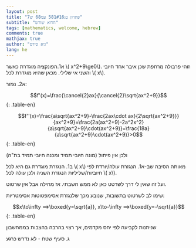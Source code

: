 ```yaml
---
layout: post
title: "פתרון בג581#16 עמ68 ש7"
subtitle: "חדוא שורש"
tags: [mathematics, welcome, hebrew]
comments: true
mathjax: true
author: "גיא סידס"
lang: he
---
```


א1.הפונקציה מוגדרת כאשר \\( x^2+9\ge0\\). זוהי פרבולה מרחפת שכן איבר אחד חיובי והשני אי שלילי. מכאן שהיא מוגדרת לכל \\( x\\).

א2. נגזור:

$$f'(x)=\frac{\cancel{2}ax}{\cancel{2}\sqrt{ax^2+9}}$$
{: .table-en}

$$f''(x)=\frac{a\sqrt{ax^2+9}-\frac{2ax\cdot ax}{2\sqrt{ax^2+9}}}{ax^2+9}=\frac{2a(ax^2+9)-2a^2x^2}{a\sqrt{ax^2+9}\cdot(ax^2+9)}=\frac{18a}{a\sqrt{ax^2+9}\cdot(ax^2+9)}>0$$
{: .table-en}

ולכן אין פיתול (מונה חיובי תמיד ומכנה חיובי תמיד בת"ה)

ב1. הנגזרת מוגדרת גם היא לכל \\( x\\) מאותה הסיבה שב-א1. 
הנגזרת עולה/יורדת לפי חיוביות/שליליות הנגזרת השניה ולכן עולה לכל \\( x\\).

ועל זה שאין לי דרך לשרטט כאן לא ממש חשבתי. אז מחילה אבל אין שרטוט.

שימו לב לשרטוט בתשובות, שנובע מכך שלנגזרת אסימפטוטות אסימטריות:

$$x\to\infty ⟹\boxed{y=\sqrt{a}}, x\to-\infty ⟹\boxed{y=-\sqrt{a}}$$
{: .table-en}

שניתנות לקביעה לפי יחס מקדמים, אך רצוי בהרבה בהצבות בממחשבון

ג. סעיף שטח - לא נדרש כרגע
